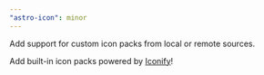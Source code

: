 ```yaml
---
"astro-icon": minor
---
```


Add support for custom icon packs from local or remote sources.

Add built-in icon packs powered by [Iconify](https://iconify.design/)!
